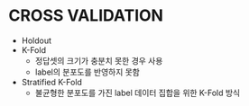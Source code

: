 # CROSS VALIDATION

* Holdout
* K-Fold
    * 정답셋의 크기가 충분치 못한 경우 사용
    * label의 분포도를 반영하지 못함
* Stratified K-Fold
    * 불균형한 분포도를 가진 label 데이터 집합을 위한 K-Fold 방식